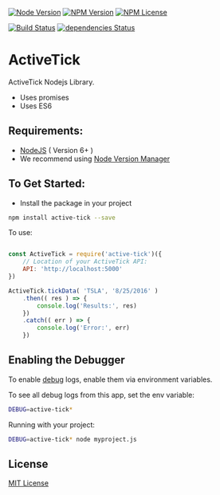 [![Node Version](https://img.shields.io/node/v/active-tick.svg?maxAge=60)](https://www.npmjs.com/package/active-tick) [![NPM Version](https://img.shields.io/npm/v/active-tick.svg?maxAge=60)](https://www.npmjs.com/package/active-tick)  [![NPM License](https://img.shields.io/npm/l/active-tick.svg?maxAge=60)](https://www.npmjs.com/package/active-tick) 

[![Build Status](https://drone.stackdot.com/api/badges/stackdot/active-tick/status.svg?maxAge=60)](https://drone.stackdot.com/stackdot/active-tick) [![dependencies Status](https://img.shields.io/david/stackdot/active-tick.svg?maxAge=60)](https://david-dm.org/stackdot/active-tick)

ActiveTick
===

ActiveTick Nodejs Library.
- Uses promises
- Uses ES6

Requirements:
---

- [NodeJS](https://nodejs.org/en/download/) ( Version 6+ )
 - We recommend using [Node Version Manager](https://github.com/creationix/nvm)

To Get Started:
---

- Install the package in your project

```bash
npm install active-tick --save
```

To use:
```javascript

const ActiveTick = require('active-tick')({
	// Location of your ActiveTick API:
	API: 'http://localhost:5000'
})

ActiveTick.tickData( 'TSLA', '8/25/2016' )
	.then(( res ) => {
		console.log('Results:', res)
	})
	.catch(( err ) => {
		console.log('Error:', err)
	})

```



Enabling the Debugger
---

To enable [debug](https://github.com/visionmedia/debug) logs, enable them via environment variables.

To see all debug logs from this app, set the env variable:

```bash
DEBUG=active-tick*
```

Running with your project:

```bash
DEBUG=active-tick* node myproject.js
```












License
----

[MIT License](http://en.wikipedia.org/wiki/MIT_License)
